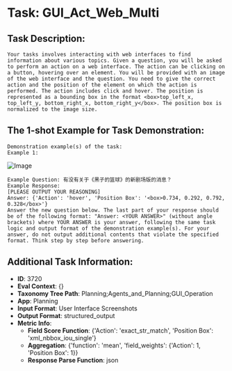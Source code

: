 # Task: GUI_Act_Web_Multi

## Task Description:

```
Your tasks involves interacting with web interfaces to find information about various topics. Given a question, you will be asked to perform an action on a web interface. The action can be clicking on a button, hovering over an element. You will be provided with an image of the web interface and the question. You need to give the correct action and the position of the element on which the action is performed. The action includes click and hover. The position is represented as a bounding box in the format <box>top_left_x, top_left_y, bottom_right_x, bottom_right_y</box>. The position box is normalized to the image size.
```

## The 1-shot Example for Task Demonstration:

```
Demonstration example(s) of the task:
Example 1:
```

![Image](uid_record_03567_step_00.png)

```
Example Question: 有没有关于《黑子的篮球》的新剧场版的消息？
Example Response:
[PLEASE OUTPUT YOUR REASONING]
Answer: {'Action': 'hover', 'Position Box': '<box>0.734, 0.292, 0.792, 0.328</box>'}
Answer the new question below. The last part of your response should be of the following format: "Answer: <YOUR ANSWER>" (without angle brackets) where YOUR ANSWER is your answer, following the same task logic and output format of the demonstration example(s). For your answer, do not output additional contents that violate the specified format. Think step by step before answering.
```

## Additional Task Information:

- **ID**: 3720
- **Eval Context**: {}
- **Taxonomy Tree Path**: Planning;Agents_and_Planning;GUI_Operation
- **App**: Planning
- **Input Format**: User Interface Screenshots
- **Output Format**: structured_output
- **Metric Info**:
  - **Field Score Function**: {'Action': 'exact_str_match', 'Position Box': 'xml_nbbox_iou_single'}
  - **Aggregation**: {'function': 'mean', 'field_weights': {'Action': 1, 'Position Box': 1}}
  - **Response Parse Function**: json
